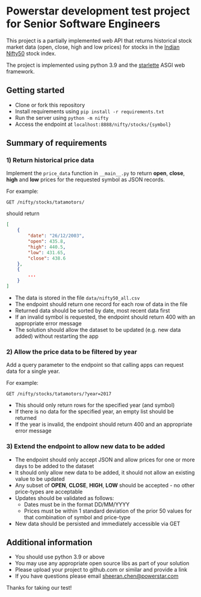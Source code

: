 # Powerstar development test project for Senior Software Engineers

This project is a partially implemented web API that returns historical stock market data (open, close, high and low prices) for stocks in the [Indian Nifty50](https://www.nseindia.com/) stock index.

The project is implemented using python 3.9 and the [starlette](https://www.starlette.io/) ASGI web framework.

## Getting started
* Clone or fork this repository
* Install requirements using `pip install -r requirements.txt`
* Run the server using `python -m nifty`
* Access the endpoint at `localhost:8888/nifty/stocks/{symbol}`


## Summary of requirements


### 1) Return historical price data
Implement the `price_data` function in `__main__.py` to return **open**, **close**, **high** and **low** prices for the requested symbol as JSON records. 

For example:

    GET /nifty/stocks/tatamotors/

should  return

```json
[
    {
        "date": "26/12/2003",
        "open": 435.8,
        "high": 440.5,
        "low": 431.65,
        "close": 438.6
    },
    {
        ...
    }
]
```

* The data is stored in the file `data/nifty50_all.csv`
* The endpoint should return one record for each row of data in the file
* Returned data should be sorted by date, most recent data first
* If an invalid symbol is requested, the endpoint should return 400 with an appropriate error message
* The solution should allow the dataset to be updated (e.g. new data added) without restarting the app


### 2) Allow the price data to be filtered by year
Add a query parameter to the endpoint so that calling apps can request data for a single year.

For example:

    GET /nifty/stocks/tatamotors/?year=2017

* This should only return rows for the specified year (and symbol)
* If there is no data for the specified year, an empty list should be returned
* If the year is invalid, the endpoint should return 400 and an appropriate error message


### 3) Extend the endpoint to allow new data to be added

* The endpoint should only accept JSON and allow prices for one or more days to be added to the dataset
* It should only allow new data to be added, it should not allow an existing value to be updated
* Any subset of **OPEN**, **CLOSE**, **HIGH**, **LOW** should be accepted - no other price-types are acceptable
* Updates should be validated as follows:
  * Dates must be in the format DD/MM/YYYY
  * Prices must be within 1 standard deviation of the prior 50 values for that combination of symbol and price-type
* New data should be persisted and immediately accessible via GET

## Additional information
* You should use python 3.9 or above
* You may use any appropriate open source libs as part of your solution
* Please upload your project to github.com or similar and provide a link
* If you have questions please email sheeran.chen@powerstar.com

Thanks for taking our test!
